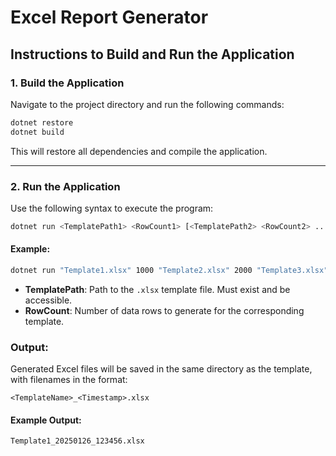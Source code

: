 ﻿# Excel Report Generator

## Instructions to Build and Run the Application

### 1. Build the Application
Navigate to the project directory and run the following commands:

```bash
dotnet restore
dotnet build
```

This will restore all dependencies and compile the application.

---

### 2. Run the Application
Use the following syntax to execute the program:

```bash
dotnet run <TemplatePath1> <RowCount1> [<TemplatePath2> <RowCount2> ...]
```

#### Example:
```bash
dotnet run "Template1.xlsx" 1000 "Template2.xlsx" 2000 "Template3.xlsx" 1500
```

- **TemplatePath**: Path to the `.xlsx` template file. Must exist and be accessible.
- **RowCount**: Number of data rows to generate for the corresponding template.

### Output:
Generated Excel files will be saved in the same directory as the template, with filenames in the format:
```
<TemplateName>_<Timestamp>.xlsx
```

#### Example Output:
```
Template1_20250126_123456.xlsx
```

